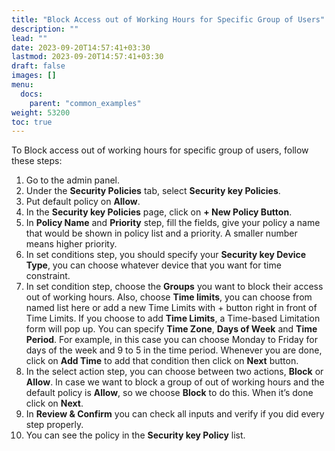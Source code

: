 ```yaml
---
title: "Block Access out of Working Hours for Specific Group of Users"
description: ""
lead: ""
date: 2023-09-20T14:57:41+03:30
lastmod: 2023-09-20T14:57:41+03:30
draft: false
images: []
menu:
  docs:
    parent: "common_examples"
weight: 53200
toc: true
---
```


To Block access out of working hours for specific group of users, follow these steps:

1. Go to the admin panel.
2. Under the **Security Policies** tab, select **Security key Policies**.
3. Put default policy on **Allow**.
4. In the **Security key Policies** page, click on **+ New Policy Button**.
5. In **Policy Name** and **Priority** step, fill the fields, give your policy a name that would be shown in policy list and a priority. A smaller number means higher priority.
6. In set conditions step, you should specify your **Security key Device Type**, you can choose whatever device that you want for time constraint.
7. In set condition step, choose the **Groups** you want to block their access out of working hours. Also, choose **Time limits**, you can choose from named list here or add a new Time Limits with + button right in front of Time Limits. If you choose to add **Time Limits**, a Time-based Limitation form will pop up. You can specify **Time Zone**, **Days of Week** and **Time Period**. For example, in this case you can choose Monday to Friday for days of the week and 9 to 5 in the time period. Whenever you are done, click on **Add Time** to add that condition then click on **Next** button.
8. In the select action step, you can choose between two actions, **Block** or **Allow**. In case we want to block a group of out of working hours and the default policy is **Allow**, so we choose **Block** to do this. When it’s done click on **Next**.
9. In **Review & Confirm** you can check all inputs and verify if you did every step properly.
10. You can see the policy in the **Security key Policy** list.

